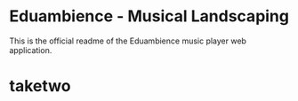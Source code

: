 # Eduambience - Musical Landscaping

This is the official readme of the Eduambience music player web application.
# taketwo
